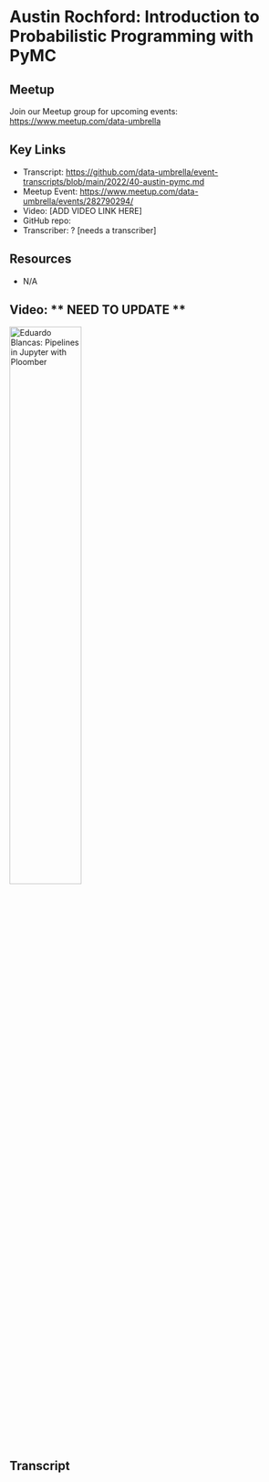 # Austin Rochford: Introduction to Probabilistic Programming with PyMC

## Meetup
Join our Meetup group for upcoming events:
https://www.meetup.com/data-umbrella

## Key Links
- Transcript: https://github.com/data-umbrella/event-transcripts/blob/main/2022/40-austin-pymc.md
- Meetup Event: https://www.meetup.com/data-umbrella/events/282790294/
- Video:  [ADD VIDEO LINK HERE]
- GitHub repo:
- Transcriber:  ? [needs a transcriber]

## Resources
- N/A


## Video:   ** NEED TO UPDATE **

<a href="http://www.youtube.com/watch?feature=player_embedded&v=OI8TTH8EsDI" target="_blank"><img src="http://img.youtube.com/vi/OI8TTH8EsDI/0.jpg"
alt="Eduardo Blancas: Pipelines in Jupyter with Ploomber" width="50%" /></a>

## Transcript

